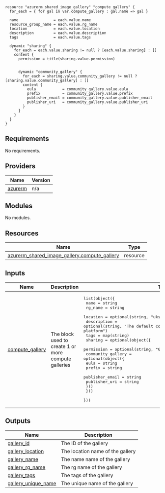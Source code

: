 ```hcl
resource "azurerm_shared_image_gallery" "compute_gallery" {
  for_each = { for gal in var.compute_gallery : gal.name => gal }

  name                = each.value.name
  resource_group_name = each.value.rg_name
  location            = each.value.location
  description         = each.value.description
  tags                = each.value.tags

  dynamic "sharing" {
    for_each = each.value.sharing != null ? [each.value.sharing] : []
    content {
      permission = title(sharing.value.permission)


      dynamic "community_gallery" {
        for_each = sharing.value.community_gallery != null ? [sharing.value.community_gallery] : []
        content {
          eula            = community_gallery.value.eula
          prefix          = community_gallery.value.prefix
          publisher_email = community_gallery.value.publisher_email
          publisher_uri   = community_gallery.value.publisher_uri
        }
      }
    }
  }
}

```
## Requirements

No requirements.

## Providers

| Name | Version |
|------|---------|
| <a name="provider_azurerm"></a> [azurerm](#provider\_azurerm) | n/a |

## Modules

No modules.

## Resources

| Name | Type |
|------|------|
| [azurerm_shared_image_gallery.compute_gallery](https://registry.terraform.io/providers/hashicorp/azurerm/latest/docs/resources/shared_image_gallery) | resource |

## Inputs

| Name | Description | Type | Default | Required |
|------|-------------|------|---------|:--------:|
| <a name="input_compute_gallery"></a> [compute\_gallery](#input\_compute\_gallery) | The block used to create 1 or more compute galleries | <pre>list(object({<br>    name        = string<br>    rg_name     = string<br>    location    = optional(string, "uksouth")<br>    description = optional(string, "The default compute gallery used within the azure platform")<br>    tags        = map(string)<br>    sharing = optional(object({<br>      permission = optional(string, "Groups")<br>      community_gallery = optional(object({<br>        eula            = string<br>        prefix          = string<br>        publisher_email = string<br>        publisher_uri   = string<br>      }))<br>    }))<br>  }))</pre> | n/a | yes |

## Outputs

| Name | Description |
|------|-------------|
| <a name="output_gallery_id"></a> [gallery\_id](#output\_gallery\_id) | The ID of the gallery |
| <a name="output_gallery_location"></a> [gallery\_location](#output\_gallery\_location) | The location name of the gallery |
| <a name="output_gallery_name"></a> [gallery\_name](#output\_gallery\_name) | The name name of the gallery |
| <a name="output_gallery_rg_name"></a> [gallery\_rg\_name](#output\_gallery\_rg\_name) | The rg name of the gallery |
| <a name="output_gallery_tags"></a> [gallery\_tags](#output\_gallery\_tags) | The tags of the gallery |
| <a name="output_gallery_unique_name"></a> [gallery\_unique\_name](#output\_gallery\_unique\_name) | The unique name of the gallery |
